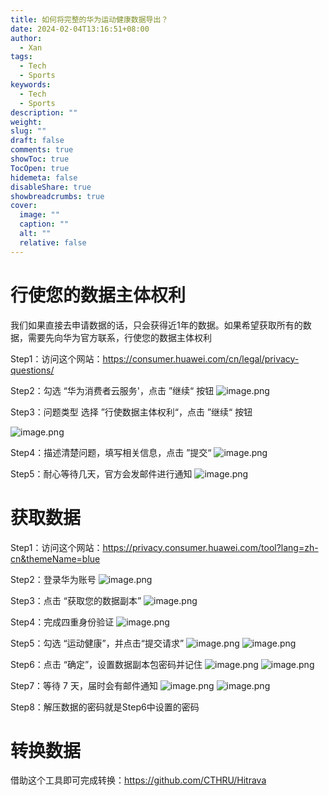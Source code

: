 ```yaml
---
title: 如何将完整的华为运动健康数据导出？
date: 2024-02-04T13:16:51+08:00
author:
  - Xan
tags:
  - Tech
  - Sports
keywords:
  - Tech
  - Sports
description: ""
weight: 
slug: ""
draft: false
comments: true
showToc: true
TocOpen: true
hidemeta: false
disableShare: true
showbreadcrumbs: true
cover:
  image: ""
  caption: ""
  alt: ""
  relative: false
---
```


# 行使您的数据主体权利
我们如果直接去申请数据的话，只会获得近1年的数据。如果希望获取所有的数据，需要先向华为官方联系，行使您的数据主体权利

Step1：访问这个网站：https://consumer.huawei.com/cn/legal/privacy-questions/

Step2：勾选 “华为消费者云服务'，点击 ”继续“ 按钮
![image.png](https://bu.dusays.com/2024/02/04/65bf23f8494e7.png)

Step3：问题类型 选择 ”行使数据主体权利“，点击 ”继续“ 按钮

![image.png](https://bu.dusays.com/2024/02/04/65bf241407984.png)

Step4：描述清楚问题，填写相关信息，点击 ”提交“
![image.png](https://bu.dusays.com/2024/02/04/65bf25489edfa.png)


Step5：耐心等待几天，官方会发邮件进行通知
![image.png](https://bu.dusays.com/2024/02/04/65bf24f86b613.png)

# 获取数据
Step1：访问这个网站：https://privacy.consumer.huawei.com/tool?lang=zh-cn&themeName=blue

Step2：登录华为账号
![image.png](https://bu.dusays.com/2024/02/04/65bf20a22f6fc.png)

Step3：点击 “获取您的数据副本”
![image.png](https://bu.dusays.com/2024/02/04/65bf2056e3b05.png)


Step4：完成四重身份验证
![image.png](https://bu.dusays.com/2024/02/04/65bf20f409b08.png)

Step5：勾选 “运动健康”，并点击“提交请求”
![image.png](https://bu.dusays.com/2024/02/04/65bf21d6c8728.png)
![image.png](https://bu.dusays.com/2024/02/04/65bf21f0c7b6c.png)

Step6：点击 “确定”，设置数据副本包密码并记住
![image.png](https://bu.dusays.com/2024/02/04/65bf221cf40c3.png)
![image.png](https://bu.dusays.com/2024/02/04/65bf22518e4cd.png)

Step7：等待 7 天，届时会有邮件通知
![image.png](https://bu.dusays.com/2024/02/04/65bf2276da3f8.png)
![image.png](https://bu.dusays.com/2024/02/04/65bf22be5f869.png)

Step8：解压数据的密码就是Step6中设置的密码

# 转换数据
借助这个工具即可完成转换：https://github.com/CTHRU/Hitrava
